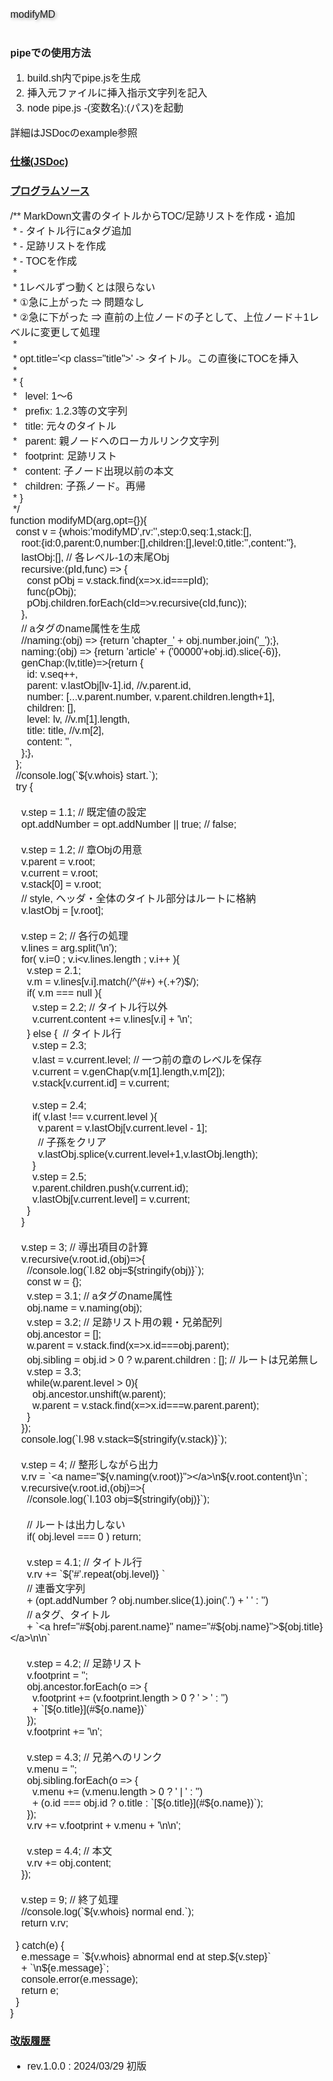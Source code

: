 <style>
/* -----------------------------------------------
  library/CSS/1.3.0/core.css
----------------------------------------------- */
html, body{
  width: 100%;
  margin: 0;
  /*font-size: 4vw;*/
  text-size-adjust: none; /* https://gotohayato.com/content/531/ */
}
body * {
  font-size: 1rem;
  font-family: sans-serif;
  box-sizing: border-box;
}
.num, .right {text-align:right;}
.screen {padding: 1rem;} /* SPAでの切替用画面 */
.title { /* Markdown他でのタイトル */
  font-size: 2.4rem;
  text-shadow: 2px 2px 5px #888;
}

/* --- テーブル -------------------------------- */
.table {display:grid}
th, .th, td, .td {
  margin: 0.2rem;
  padding: 0.2rem;
}
th, .th {
  background-color: #888;
  color: white;
}
td, .td {
  border-bottom: solid 1px #aaa;
  border-right: solid 1px #aaa;
}

/* --- 部品 ----------------------------------- */
.triDown { /* 下向き矢印 */
  --bw: 50px;
  width: 0px;
  height: 0px;
  border-top: calc(var(--bw) * 0.7) solid #aaa;
  border-right: var(--bw) solid transparent;
  border-left: var(--bw) solid transparent;
  border-bottom: calc(var(--bw) * 0.2) solid transparent;
}

/* --- 部品：待機画面 --------------------------- */
.loader,
.loader:after {
  border-radius: 50%;
  width: 10em;
  height: 10em;
}
.loader {
  margin: 60px auto;
  font-size: 10px;
  position: relative;
  text-indent: -9999em;
  border-top: 1.1em solid rgba(204,204,204, 0.2);
  border-right: 1.1em solid rgba(204,204,204, 0.2);
  border-bottom: 1.1em solid rgba(204,204,204, 0.2);
  border-left: 1.1em solid #cccccc;
  -webkit-transform: translateZ(0);
  -ms-transform: translateZ(0);
  transform: translateZ(0);
  -webkit-animation: load8 1.1s infinite linear;
  animation: load8 1.1s infinite linear;
}
@-webkit-keyframes load8 {
  0% {
    -webkit-transform: rotate(0deg);
    transform: rotate(0deg);
  }
  100% {
    -webkit-transform: rotate(360deg);
    transform: rotate(360deg);
  }
}
@keyframes load8 {
  0% {
    -webkit-transform: rotate(0deg);
    transform: rotate(0deg);
  }
  100% {
    -webkit-transform: rotate(360deg);
    transform: rotate(360deg);
  }
}
</style>

<p class="title"><a name="top">modifyMD</a></p>

# pipeでの使用方法

1. build.sh内でpipe.jsを生成
1. 挿入元ファイルに挿入指示文字列を記入
1. `node pipe.js -(変数名):(パス)`を起動

詳細はJSDocのexample参照

# <a name="jsdoc" href="#top">仕様(JSDoc)</a>



# <a name="source" href="#top">プログラムソース</a>

<!-- タイトル(第一レベル)が存在しない場合、ラベルをタイトルとして設定 -->
```
/** MarkDown文書のタイトルからTOC/足跡リストを作成・追加
 * - タイトル行にaタグ追加
 * - 足跡リストを作成
 * - TOCを作成
 * 
 * 1レベルずつ動くとは限らない
 * ①急に上がった ⇒ 問題なし
 * ②急に下がった ⇒ 直前の上位ノードの子として、上位ノード＋1レベルに変更して処理
 * 
 * opt.title='<p class="title">' -> タイトル。この直後にTOCを挿入
 * 
 * {
 *   level: 1〜6
 *   prefix: 1.2.3等の文字列
 *   title: 元々のタイトル
 *   parent: 親ノードへのローカルリンク文字列
 *   footprint: 足跡リスト
 *   content: 子ノード出現以前の本文
 *   children: 子孫ノード。再帰
 * }
 */
function modifyMD(arg,opt={}){
  const v = {whois:'modifyMD',rv:'',step:0,seq:1,stack:[],
    root:{id:0,parent:0,number:[],children:[],level:0,title:'',content:''},
    lastObj:[], // 各レベル-1の末尾Obj
    recursive:(pId,func) => {
      const pObj = v.stack.find(x=>x.id===pId);
      func(pObj);
      pObj.children.forEach(cId=>v.recursive(cId,func));
    },
    // aタグのname属性を生成
    //naming:(obj) => {return 'chapter_' + obj.number.join('_');},
    naming:(obj) => {return 'article' + ('00000'+obj.id).slice(-6)},
    genChap:(lv,title)=>{return {
      id: v.seq++,
      parent: v.lastObj[lv-1].id, //v.parent.id,
      number: [...v.parent.number, v.parent.children.length+1],
      children: [],
      level: lv, //v.m[1].length,
      title: title, //v.m[2],
      content: '',
    };},
  };
  //console.log(`${v.whois} start.`);
  try {

    v.step = 1.1; // 既定値の設定
    opt.addNumber = opt.addNumber || true; // false;

    v.step = 1.2; // 章Objの用意
    v.parent = v.root;
    v.current = v.root;
    v.stack[0] = v.root;
    // style, ヘッダ・全体のタイトル部分はルートに格納
    v.lastObj = [v.root];

    v.step = 2; // 各行の処理
    v.lines = arg.split('\n');
    for( v.i=0 ; v.i<v.lines.length ; v.i++ ){
      v.step = 2.1;
      v.m = v.lines[v.i].match(/^(#+) +(.+?)$/);
      if( v.m === null ){
        v.step = 2.2; // タイトル行以外
        v.current.content += v.lines[v.i] + '\n';
      } else {  // タイトル行
        v.step = 2.3;
        v.last = v.current.level; // 一つ前の章のレベルを保存
        v.current = v.genChap(v.m[1].length,v.m[2]);
        v.stack[v.current.id] = v.current;

        v.step = 2.4;
        if( v.last !== v.current.level ){
          v.parent = v.lastObj[v.current.level - 1];
          // 子孫をクリア
          v.lastObj.splice(v.current.level+1,v.lastObj.length);
        }
        v.step = 2.5;
        v.parent.children.push(v.current.id);
        v.lastObj[v.current.level] = v.current;
      }
    }

    v.step = 3; // 導出項目の計算
    v.recursive(v.root.id,(obj)=>{
      //console.log(`l.82 obj=${stringify(obj)}`);
      const w = {};
      v.step = 3.1; // aタグのname属性
      obj.name = v.naming(obj);
      v.step = 3.2; // 足跡リスト用の親・兄弟配列
      obj.ancestor = [];
      w.parent = v.stack.find(x=>x.id===obj.parent);
      obj.sibling = obj.id > 0 ? w.parent.children : []; // ルートは兄弟無し
      v.step = 3.3;
      while(w.parent.level > 0){
        obj.ancestor.unshift(w.parent);
        w.parent = v.stack.find(x=>x.id===w.parent.parent);
      }
    });
    console.log(`l.98 v.stack=${stringify(v.stack)}`);

    v.step = 4; // 整形しながら出力
    v.rv = `<a name="${v.naming(v.root)}"></a>\n${v.root.content}\n`;
    v.recursive(v.root.id,(obj)=>{
      //console.log(`l.103 obj=${stringify(obj)}`);

      // ルートは出力しない
      if( obj.level === 0 ) return;

      v.step = 4.1; // タイトル行
      v.rv += `${'#'.repeat(obj.level)} `
      // 連番文字列
      + (opt.addNumber ? obj.number.slice(1).join('.') + ' ' : '')
      // aタグ、タイトル
      + `<a href="#${obj.parent.name}" name="#${obj.name}">${obj.title}</a>\n\n`

      v.step = 4.2; // 足跡リスト
      v.footprint = '';
      obj.ancestor.forEach(o => {
        v.footprint += (v.footprint.length > 0 ? ' > ' : '')
        + `[${o.title}](#${o.name})`
      });
      v.footprint += '\n';

      v.step = 4.3; // 兄弟へのリンク
      v.menu = '';
      obj.sibling.forEach(o => {
        v.menu += (v.menu.length > 0 ? ' | ' : '')
        + (o.id === obj.id ? o.title : `[${o.title}](#${o.name})`);
      });
      v.rv += v.footprint + v.menu + '\n\n';

      v.step = 4.4; // 本文
      v.rv += obj.content;
    });

    v.step = 9; // 終了処理
    //console.log(`${v.whois} normal end.`);
    return v.rv;

  } catch(e) {
    e.message = `${v.whois} abnormal end at step.${v.step}`
    + `\n${e.message}`;
    console.error(e.message);
    return e;
  }
}
```


# <a name="revision_history" href="#top">改版履歴</a>

- rev.1.0.0 : 2024/03/29 初版
